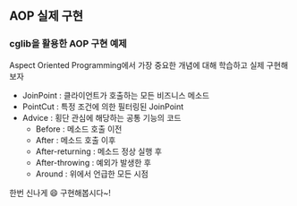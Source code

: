 ## AOP 실제 구현

### cglib을 활용한 AOP 구현 예제

Aspect Oriented Programming에서 가장 중요한 개념에 대해 학습하고 실제 구현해보자    
* JoinPoint : 클라이언트가 호출하는 모든 비즈니스 메소드
* PointCut : 특정 조건에 의한 필터링된 JoinPoint 
* Advice : 횡단 관심에 해당하는 공통 기능의 코드
    * Before : 메소드 호출 이전
    * After : 메소드 호출 이후
    * After-returning : 메소드 정상 실행 후
    * After-throwing : 예외가 발생한 후
    * Around : 위에서 언급한 모든 시점
    
한번 신나게 :smile: 구현해봅시다~!